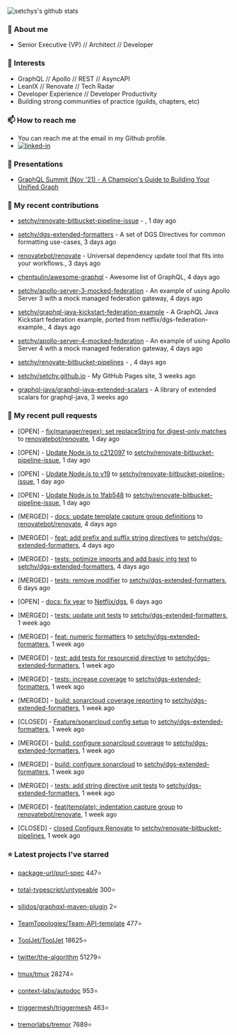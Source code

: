 <p align="left">
  <img src="https://github-readme-stats.vercel.app/api?username=setchy&show_icons=true&theme=algolia&count_private=true" alt="setchys's github stats">
</p>

### 📖 About me

- Senior Executive (VP) // Architect // Developer

### 🔭 Interests

- GraphQL // Apollo // REST // AsyncAPI
- LeanIX // Renovate // Tech Radar
- Developer Experience // Developer Productivity
- Building strong communities of practice (guilds, chapters, etc)

### 📫 How to reach me

- You can reach me at the email in my Github profile.
- [<img alt="linked-in" src="https://img.shields.io/badge/linkedin-%230077B5.svg?&style=for-the-badge&logo=linkedin&logoColor=white" />](https://www.linkedin.com/in/adamsetch)

### 🎤 Presentations

- [GraphQL Summit (Nov '21) - A Champion's Guide to Building Your Unified Graph](https://www.apollographql.com/events/roundtable/graphql-summit-november-2021/a-champions-guide-to-building-your-unified-graph)

### 🚀 My recent contributions



- [setchy/renovate-bitbucket-pipeline-issue](https://github.com/setchy/renovate-bitbucket-pipeline-issue) - , 1 day ago

- [setchy/dgs-extended-formatters](https://github.com/setchy/dgs-extended-formatters) - A set of DGS Directives for common formatting use-cases, 3 days ago

- [renovatebot/renovate](https://github.com/renovatebot/renovate) - Universal dependency update tool that fits into your workflows., 3 days ago

- [chentsulin/awesome-graphql](https://github.com/chentsulin/awesome-graphql) - Awesome list of GraphQL, 4 days ago

- [setchy/apollo-server-3-mocked-federation](https://github.com/setchy/apollo-server-3-mocked-federation) - An example of using Apollo Server 3 with a mock managed federation gateway, 4 days ago

- [setchy/graphql-java-kickstart-federation-example](https://github.com/setchy/graphql-java-kickstart-federation-example) - A GraphQL Java Kickstart federation example, ported from netflix/dgs-federation-example., 4 days ago

- [setchy/apollo-server-4-mocked-federation](https://github.com/setchy/apollo-server-4-mocked-federation) - An example of using Apollo Server 4 with a mock managed federation gateway, 4 days ago

- [setchy/renovate-bitbucket-pipelines](https://github.com/setchy/renovate-bitbucket-pipelines) - , 4 days ago

- [setchy/setchy.github.io](https://github.com/setchy/setchy.github.io) - My GitHub Pages site, 3 weeks ago

- [graphql-java/graphql-java-extended-scalars](https://github.com/graphql-java/graphql-java-extended-scalars) - A library of extended scalars for graphql-java, 3 weeks ago

### 🎉 My recent pull requests



- [OPEN] - [fix(manager/regex): set replaceString for digest-only matches](https://github.com/renovatebot/renovate/pull/21370) to [renovatebot/renovate](https://github.com/renovatebot/renovate), 1 day ago

- [OPEN] - [Update Node.js to c212097](https://github.com/setchy/renovate-bitbucket-pipeline-issue/pull/7) to [setchy/renovate-bitbucket-pipeline-issue](https://github.com/setchy/renovate-bitbucket-pipeline-issue), 1 day ago

- [OPEN] - [Update Node.js to v19](https://github.com/setchy/renovate-bitbucket-pipeline-issue/pull/6) to [setchy/renovate-bitbucket-pipeline-issue](https://github.com/setchy/renovate-bitbucket-pipeline-issue), 1 day ago

- [OPEN] - [Update Node.js to 1fab548](https://github.com/setchy/renovate-bitbucket-pipeline-issue/pull/5) to [setchy/renovate-bitbucket-pipeline-issue](https://github.com/setchy/renovate-bitbucket-pipeline-issue), 1 day ago

- [MERGED] - [docs: update template capture group definitions](https://github.com/renovatebot/renovate/pull/21311) to [renovatebot/renovate](https://github.com/renovatebot/renovate), 4 days ago

- [MERGED] - [feat: add prefix and suffix string directives](https://github.com/setchy/dgs-extended-formatters/pull/90) to [setchy/dgs-extended-formatters](https://github.com/setchy/dgs-extended-formatters), 4 days ago

- [MERGED] - [tests: optimize imports and add basic intg test](https://github.com/setchy/dgs-extended-formatters/pull/89) to [setchy/dgs-extended-formatters](https://github.com/setchy/dgs-extended-formatters), 4 days ago

- [MERGED] - [tests: remove modifier](https://github.com/setchy/dgs-extended-formatters/pull/87) to [setchy/dgs-extended-formatters](https://github.com/setchy/dgs-extended-formatters), 6 days ago

- [OPEN] - [docs: fix year](https://github.com/Netflix/dgs/pull/132) to [Netflix/dgs](https://github.com/Netflix/dgs), 6 days ago

- [MERGED] - [tests: update unit tests](https://github.com/setchy/dgs-extended-formatters/pull/85) to [setchy/dgs-extended-formatters](https://github.com/setchy/dgs-extended-formatters), 1 week ago

- [MERGED] - [feat: numeric formatters](https://github.com/setchy/dgs-extended-formatters/pull/84) to [setchy/dgs-extended-formatters](https://github.com/setchy/dgs-extended-formatters), 1 week ago

- [MERGED] - [test: add tests for resourceid directive](https://github.com/setchy/dgs-extended-formatters/pull/81) to [setchy/dgs-extended-formatters](https://github.com/setchy/dgs-extended-formatters), 1 week ago

- [MERGED] - [tests: increase coverage](https://github.com/setchy/dgs-extended-formatters/pull/80) to [setchy/dgs-extended-formatters](https://github.com/setchy/dgs-extended-formatters), 1 week ago

- [MERGED] - [build: sonarcloud coverage reporting](https://github.com/setchy/dgs-extended-formatters/pull/79) to [setchy/dgs-extended-formatters](https://github.com/setchy/dgs-extended-formatters), 1 week ago

- [CLOSED] - [Feature/sonarcloud config setup](https://github.com/setchy/dgs-extended-formatters/pull/78) to [setchy/dgs-extended-formatters](https://github.com/setchy/dgs-extended-formatters), 1 week ago

- [MERGED] - [build: configure sonarcloud coverage](https://github.com/setchy/dgs-extended-formatters/pull/76) to [setchy/dgs-extended-formatters](https://github.com/setchy/dgs-extended-formatters), 1 week ago

- [MERGED] - [build: configure sonarcloud](https://github.com/setchy/dgs-extended-formatters/pull/75) to [setchy/dgs-extended-formatters](https://github.com/setchy/dgs-extended-formatters), 1 week ago

- [MERGED] - [tests: add string directive unit tests](https://github.com/setchy/dgs-extended-formatters/pull/74) to [setchy/dgs-extended-formatters](https://github.com/setchy/dgs-extended-formatters), 1 week ago

- [MERGED] - [feat(template): indentation capture group](https://github.com/renovatebot/renovate/pull/21193) to [renovatebot/renovate](https://github.com/renovatebot/renovate), 1 week ago

- [CLOSED] - [closed Configure Renovate](https://github.com/setchy/renovate-bitbucket-pipelines/pull/5) to [setchy/renovate-bitbucket-pipelines](https://github.com/setchy/renovate-bitbucket-pipelines), 1 week ago

### ⭐ Latest projects I've starred



- [package-url/purl-spec](https://github.com/package-url/purl-spec) 447⭐

- [total-typescript/untypeable](https://github.com/total-typescript/untypeable) 300⭐

- [silidos/graphqxl-maven-plugin](https://github.com/silidos/graphqxl-maven-plugin) 2⭐

- [TeamTopologies/Team-API-template](https://github.com/TeamTopologies/Team-API-template) 477⭐

- [ToolJet/ToolJet](https://github.com/ToolJet/ToolJet) 18625⭐

- [twitter/the-algorithm](https://github.com/twitter/the-algorithm) 51279⭐

- [tmux/tmux](https://github.com/tmux/tmux) 28274⭐

- [context-labs/autodoc](https://github.com/context-labs/autodoc) 953⭐

- [triggermesh/triggermesh](https://github.com/triggermesh/triggermesh) 463⭐

- [tremorlabs/tremor](https://github.com/tremorlabs/tremor) 7689⭐


